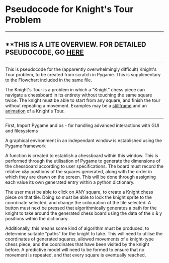# Pseudocode for Knight's Tour Problem
---
## **THIS IS A LITE OVERVIEW. FOR DETAILED PSEUDOCODE, GO [HERE](./Software-Development/Assignments/Flowchart/Pseudocode-heavy.md/)
---

This is pseudocode for the (apparently overwhelmingly difficult) Knight's Tour problem, to be created from scratch in Pygame. This is supplimentary to the Flowchart included in the same file.

The Knight's Tour is a problem in which a "Knight" chess piece can navigate a chessboard in its entirety without touching the same square twice. The knight must be able to start from any square, and finish the tour without repeating a movement. Examples may be a [stillframe](https://upload.wikimedia.org/wikipedia/commons/thumb/8/86/Knight%27s_tour.svg/1200px-Knight%27s_tour.svg.png) and an [animation](https://upload.wikimedia.org/wikipedia/commons/d/da/Knight%27s_tour_anim_2.gif) of a Knight's Tour.

---

First, Import Pygame and os - for handling advanced interactions with GUI and filesystems


A graphical environment in an independant window is established using the Pygame framework


A function is created to establish a chessboard within this window. This is performed through the utilisation of Pygame to generate the dimensions of the chessboard according to user specifications. The board must record the relative x&y positions of the squares generated, along with the order in which they are drawn on the screen. This will be done through assigning each value its own generated entry within a python dictionary.


The user must be able to click on ANY square, to create a Knight chess piece on that tile. Doing so must be able to lock the knight sprite to the coordinate selected, and change the colouration of the tile selected. A button must next be pressed that algorithmically generates a path for the knight to take around the generated chess board using the data of the x & y positions within the dictionary.


Additionally, this means some kind of algorithm must be produced, to determine suitable "paths" for the knight to take. This will need to utilise the coordinates of generated squares, allowed movements of a knight-type chess piece, and the coordinates that have been visited by the knight before. A predictive model will need to be formed to ensure that no movement is repeated, and that every square is eventually reached.

